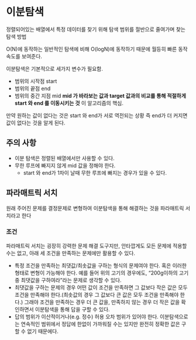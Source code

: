 # 이분탐색 

정렬되어있는 배열에서 특정 데이터를 찾기 위해 탐색 범위를 절반으로 줄여가며 찾는 탐색 방법

O(N)에 동작하는 일반적인 탐색에 비해 O(logN)에 동작하기 때문에 월등히 빠른 동작 속도를 보여준다. 

이분탐색은 기본적으로 세가지 변수가 필요함. 
* 범위의 시작점 start
* 범위의 끝점 end 
* 범위의 중간 지점 mid
__mid 가 바라보는 값과 target 값과의 비교를 통해 적절하게 start 와 end 를 이동시키는 것__ 이 알고리즘의 핵심. 

만약 원하는 값이 없다는 것은 start 와 end가 서로 역전되는 상황 즉 end가 더 커지면 값이 없다는 것을 알게 된다. 

## 주의 사항
* 이분 탐색은 정렬된 배열에서만 사용할 수 있다. 
* 무한 루프에 빠지지 않게 mid 값을 정해야 한다. 
    * start 와 end가 1차이 날때 무한 루프에 빠지는 경우가 있을 수 있다. 

## 파라매트릭 서치
원래 주어진 문제를 결정문제로 변형하여 이분탐색을 통해 해결하는 것을 파라매트릭 서치라고 한다

### 조건
파라매트릭 서치는 굉장히 강력한 문제 해결 도구지만, 안타깝게도 모든 문제에 적용할 수는 없고, 아래 세 조건을 만족하는 문제에만 활용할 수 있다.

* 특정 조건을 만족하는 최댓값/최솟값을 구하는 형식의 문제여야 한다. 혹은 이러한 형태로 변형이 가능해야 한다. 예를 들어 위의 고기의 경우에도, “200g이하의 고기 중 최댓값을 구하여라”라는 문제로 생각할 수 있다.
* 최댓값을 구하는 문제의 경우 어떤 값이 조건을 만족하면 그 값보다 작은 값은 모두 조건을 만족해야 한다.(최솟값의 경우 그 값보다 큰 값은 모두 조건을 만족해야 한다.) 그래야 조건을 만족하는 경우 더 큰 값을, 만족하지 않는 경우 더 작은 값을 확인하면서 이분탐색을 통해 답을 구할 수 있다.
* 답의 범위가 이산적이거나(e.g. 정수) 허용 오차 범위가 있어야 한다. 이분탐색으로는 연속적인 범위에서 정답에 한없이 가까워질 수는 있지만 완전히 정확한 값은 구할 수 없기 때문에다.